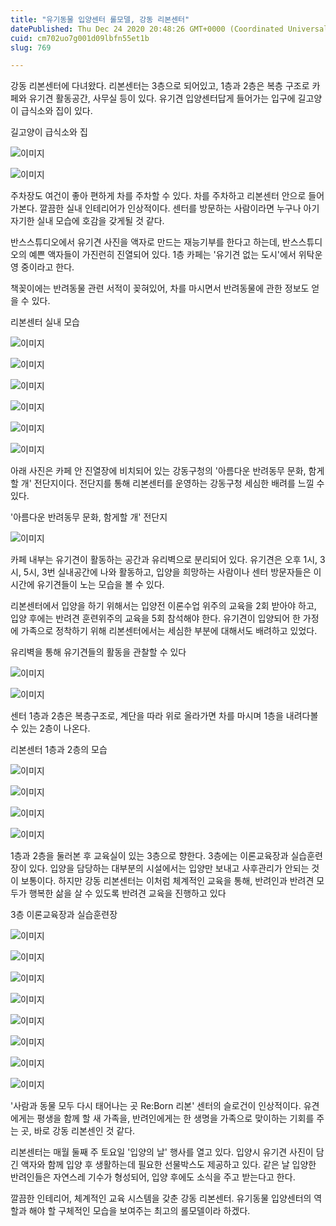 ```yaml
---
title: "유기동물 입양센터 롤모델, 강동 리본센터"
datePublished: Thu Dec 24 2020 20:48:26 GMT+0000 (Coordinated Universal Time)
cuid: cm702uo7g001d09lbfn55et1b
slug: 769

---
```



강동 리본센터에 다녀왔다. 리본센터는 3층으로 되어있고, 1층과 2층은 복층 구조로 카페와 유기견 활동공간, 사무실 등이 있다. 유기견 입양센터답게 들어가는 입구에 길고양이 급식소와 집이 있다.

길고양이 급식소와 집

![이미지](https://cdn.hashnode.com/res/hashnode/image/upload/v1739253822809/cf995406-5d19-4e01-b49a-4323dbd80762.jpeg)

![이미지](https://cdn.hashnode.com/res/hashnode/image/upload/v1739253825362/90a7beef-a6e9-4e2f-8f58-691f9bb66e88.jpeg)

주차장도 여건이 좋아 편하게 차를 주차할 수 있다. 차를 주차하고 리본센터 안으로 들어가본다. 깔끔한 실내 인테리어가 인상적이다. 센터를 방문하는 사람이라면 누구나 아기자기한 실내 모습에 호감을 갖게될 것 같다.

반스스튜디오에서 유기견 사진을 액자로 만드는 재능기부를 한다고 하는데, 반스스튜디오의 예쁜 액자들이 가진런히 진열되어 있다. 1층 카페는 '유기견 없는 도시'에서 위탁운영 중이라고 한다.

책꽂이에는 반려동물 관련 서적이 꽂혀있어, 차를 마시면서 반려동물에 관한 정보도 얻을 수 있다.

리본센터 실내 모습

![이미지](https://cdn.hashnode.com/res/hashnode/image/upload/v1739253827816/1cf8b983-34ad-47d4-adbc-21522a2813b2.jpeg)

![이미지](https://cdn.hashnode.com/res/hashnode/image/upload/v1739253830648/010b3a38-3438-42e4-8e18-89465fa4b6fa.jpeg)

![이미지](https://cdn.hashnode.com/res/hashnode/image/upload/v1739253832852/b256bdac-5597-4c4a-b3df-e35b8f8e18a7.jpeg)

![이미지](https://cdn.hashnode.com/res/hashnode/image/upload/v1739253835531/49cecc81-67da-4e57-bd3d-28c894a3513f.jpeg)

![이미지](https://cdn.hashnode.com/res/hashnode/image/upload/v1739253838022/34a6cc13-795d-40a7-8259-d5db00c05429.jpeg)

![이미지](https://cdn.hashnode.com/res/hashnode/image/upload/v1739253840111/b9a6b94e-a82c-471a-955d-1a5d9cd60784.jpeg)

아래 사진은 카페 안 진열장에 비치되어 있는 강동구청의 '아름다운 반려동무 문화, 함게할 개' 전단지이다. 전단지를 통해 리본센터를 운영하는 강동구청 세심한 배려를 느낄 수 있다.

'아름다운 반려동무 문화, 함게할 개' 전단지

![이미지](https://cdn.hashnode.com/res/hashnode/image/upload/v1739253842744/05c69650-0db4-4bdf-a6eb-db91975ecd64.jpeg)

카페 내부는 유기견이 활동하는 공간과 유리벽으로 분리되어 있다. 유기견은 오후 1시, 3시, 5시, 3번 실내공간에 나와 활동하고, 입양을 희망하는 사람이나 센터 방문자들은 이 시간에 유기견들이 노는 모습을 볼 수 있다.

리본센터에서 입양을 하기 위해서는 입양전 이론수업 위주의 교육을 2회 받아야 하고, 입양 후에는 반려견 훈련위주의 교육을 5회 참석해야 한다. 유기견이 입양되어 한 가정에 가족으로 정착하기 위해 리본센터에서는 세심한 부분에 대해서도 배려하고 있었다.

유리벽을 통해 유기견들의 활동을 관찰할 수 있다

![이미지](https://cdn.hashnode.com/res/hashnode/image/upload/v1739253845119/4b889b70-e81f-43d0-b234-0b55bb96e3a8.jpeg)

![이미지](https://cdn.hashnode.com/res/hashnode/image/upload/v1739253847340/f7d4ca23-5737-4d16-ae87-8baa9e7c1b72.jpeg)

센터 1층과 2층은 복층구조로, 계단을 따라 위로 올라가면 차를 마시며 1층을 내려다볼 수 있는 2층이 나온다.

리본센터 1층과 2층의 모습

![이미지](https://cdn.hashnode.com/res/hashnode/image/upload/v1739253849311/e086a775-43c0-4f61-b372-b9304aed87d8.jpeg)

![이미지](https://cdn.hashnode.com/res/hashnode/image/upload/v1739253851427/8cb01e54-7a88-4969-9f59-7ed011fea38e.jpeg)

![이미지](https://cdn.hashnode.com/res/hashnode/image/upload/v1739253853889/17960cf8-607a-46ab-b677-7a2e3b368b58.jpeg)

![이미지](https://cdn.hashnode.com/res/hashnode/image/upload/v1739253856109/7cfc7340-7523-4cec-92df-73aacb48e4c1.jpeg)

1층과 2층을 둘러본 후 교육실이 있는 3층으로 향한다. 3층에는 이론교육장과 실습훈련장이 있다. 입양을 담당하는 대부분의 시설에서는 입양만 보내고 사후관리가 안되는 것이 보통이다. 하지만 강동 리본센터는 이처럼 체계적인 교육을 통해, 반려인과 반려견 모두가 행복한 삶을 살 수 있도록 반려견 교육을 진행하고 있다

3층 이론교육장과 실습훈련장

![이미지](https://cdn.hashnode.com/res/hashnode/image/upload/v1739253858275/3626e596-1296-4bf8-9579-1778dcb2027a.jpeg)

![이미지](https://cdn.hashnode.com/res/hashnode/image/upload/v1739253860640/c3ee536d-a2b8-4cee-9704-d59d7c3cb399.jpeg)

![이미지](https://cdn.hashnode.com/res/hashnode/image/upload/v1739253863005/41cce9d8-926e-4877-bf24-bf9a2f19dd41.jpeg)

![이미지](https://cdn.hashnode.com/res/hashnode/image/upload/v1739253865495/d1b8ca51-508a-4c9a-98be-403b8764d300.jpeg)

![이미지](https://cdn.hashnode.com/res/hashnode/image/upload/v1739253867876/be579d7b-80e9-4264-8f03-77f335bb67c6.jpeg)

![이미지](https://cdn.hashnode.com/res/hashnode/image/upload/v1739253870229/3555c83e-e3c4-4cca-9cd7-091938b26b84.jpeg)

![이미지](https://cdn.hashnode.com/res/hashnode/image/upload/v1739253872828/58237e7c-8d39-4d0e-abc9-9405dd73d001.jpeg)

![이미지](https://cdn.hashnode.com/res/hashnode/image/upload/v1739253875083/6b74750d-dfeb-4afa-8c4b-cff747dd69f5.jpeg)

'사람과 동물 모두 다시 태어나는 곳 Re:Born 리본' 센터의 슬로건이 인상적이다. 유견에게는 평생을 함께 할 새 가족을, 반려인에게는 한 생명을 가족으로 맞이하는 기회를 주는 곳, 바로 강동 리본센인 것 같다.

리본센터는 매월 둘째 주 토요일 '입양의 날' 행사를 열고 있다. 입양시 유기견 사진이 담긴 액자와 함께 입양 후 생활하는데 필요한 선물박스도 제공하고 있다. 같은 날 입양한 반려인들은 자연스레 기수가 형성되어, 입양 후에도 소식을 주고 받는다고 한다.

깔끔한 인테리어, 체계적인 교육 시스템을 갖춘 강동 리본센터. 유기동물 입양센터의 역할과 해야 할 구체적인 모습을 보여주는 최고의 롤모델이라 하겠다.